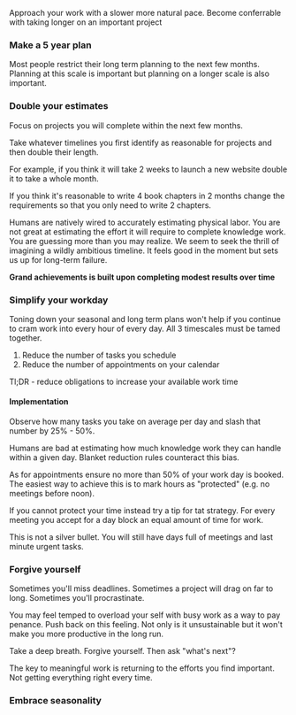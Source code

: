 Approach your work with a slower more natural pace. Become conferrable with taking longer on an important project

### Make a 5 year plan

Most people restrict their long term planning to the next few months. Planning at this scale is important but planning on a longer scale is also important.

### Double your estimates

Focus on projects you will complete within the next few months.

Take whatever timelines you first identify as reasonable for projects and then double their length.

For example, if you think it will take 2 weeks to launch a new website double it to take a whole month.

If you think it's reasonable to write 4 book chapters in 2 months change the requirements so that you only need to write 2 chapters.

Humans are natively wired to accurately estimating physical labor. You are not great at estimating the effort it will require to complete knowledge work. You are guessing more than you may realize. We seem to seek the thrill of imagining a wildly ambitious timeline. It feels good in the moment but sets us up for long-term failure.

**Grand achievements is built upon completing modest results over time**

### Simplify your workday

Toning down your seasonal and long term plans won't help if you continue to cram work into every hour of every day. All 3 timescales must be tamed together.

1. Reduce the number of tasks you schedule
2. Reduce the number of appointments on your calendar

Tl;DR - reduce obligations to increase your available work time

#### Implementation

Observe how many tasks you take on average per day and slash that number by 25% - 50%.

Humans are bad at estimating how much knowledge work they can handle within a given day. Blanket reduction rules counteract this bias.

As for appointments ensure no more than 50% of your work day is booked. The easiest way to achieve this is to mark hours as "protected" (e.g. no meetings before noon).

If you cannot protect your time instead try a tip for tat strategy. For every meeting you accept for a day block an equal amount of time for work.

This is not a silver bullet. You will still have days full of meetings and last minute urgent tasks.

### Forgive yourself

Sometimes you'll miss deadlines. Sometimes a project will drag on far to long. Sometimes you'll procrastinate.

You may feel temped to overload your self with busy work as a way to pay penance. Push back on this feeling. Not only is it unsustainable but it won't make you more productive in the long run.

Take a deep breath. Forgive yourself. Then ask "what's next"?

The key to meaningful work is returning to the efforts you find important. Not getting everything right every time.

### Embrace seasonality


